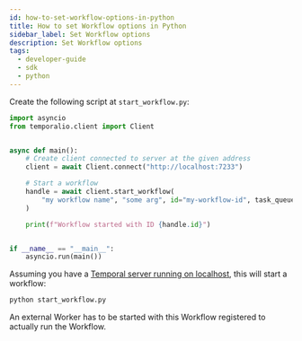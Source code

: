 ```yaml
---
id: how-to-set-workflow-options-in-python
title: How to set Workflow options in Python
sidebar_label: Set Workflow options
description: Set Workflow options
tags:
  - developer-guide
  - sdk
  - python
---
```


Create the following script at `start_workflow.py`:

```python
import asyncio
from temporalio.client import Client


async def main():
    # Create client connected to server at the given address
    client = await Client.connect("http://localhost:7233")

    # Start a workflow
    handle = await client.start_workflow(
        "my workflow name", "some arg", id="my-workflow-id", task_queue="my-task-queue"
    )

    print(f"Workflow started with ID {handle.id}")


if __name__ == "__main__":
    asyncio.run(main())
```

Assuming you have a [Temporal server running on localhost](https://docs.temporal.io/docs/clusters/quick-install/), this
will start a workflow:

```bash
python start_workflow.py
```

An external Worker has to be started with this Workflow registered to actually run the Workflow.
